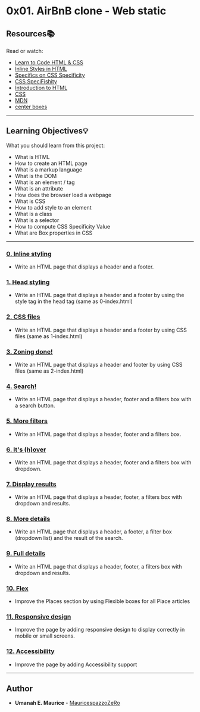 # 0x01. AirBnB clone - Web static

## Resources:books:
Read or watch:
* [Learn to Code HTML & CSS](https://intranet.hbtn.io/rltoken/qq7qrSgdVRuD1kPd_jf7Fw)
* [Inline Styles in HTML](https://intranet.hbtn.io/rltoken/Hx5KFagrj9L-HtAZ8SHK1Q)
* [Specifics on CSS Specificity](https://intranet.hbtn.io/rltoken/sO3wz-QbhwYdKJqvokC4PA)
* [CSS SpeciFishity](https://intranet.hbtn.io/rltoken/NvqQf3dgY64bb-QWC5Cueg)
* [Introduction to HTML](https://intranet.hbtn.io/rltoken/STaxnOI5qv1enUuwIALelw)
* [CSS](https://intranet.hbtn.io/rltoken/g-uj9Azx1rALX49xCZHK0w)
* [MDN](https://intranet.hbtn.io/rltoken/El1BHRNNO2hPEcOt_XwF-Q)
* [center boxes](https://intranet.hbtn.io/rltoken/HI0qRNDq20cgICIhO18kUQ)

---
## Learning Objectives:bulb:
What you should learn from this project:

* What is HTML
* How to create an HTML page
* What is a markup language
* What is the DOM
* What is an element / tag
* What is an attribute
* How does the browser load a webpage
* What is CSS
* How to add style to an element
* What is a class
* What is a selector
* How to compute CSS Specificity Value
* What are Box properties in CSS

---

### [0. Inline styling](./0-index.html)
* Write an HTML page that displays a header and a footer.


### [1. Head styling](./1-index.html)
* Write an HTML page that displays a header and a footer by using the style tag in the head tag (same as 0-index.html)


### [2. CSS files](./2-index.html)
* Write an HTML page that displays a header and a footer by using CSS files (same as 1-index.html)


### [3. Zoning done!](./3-index.html)
* Write an HTML page that displays a header and footer by using CSS files (same as 2-index.html)


### [4. Search!](./4-index.html)
* Write an HTML page that displays a header, footer and a filters box with a search button.


### [5. More filters](./5-index.html)
* Write an HTML page that displays a header, footer and a filters box.


### [6. It's (h)over](./6-index.html)
* Write an HTML page that displays a header, footer and a filters box with dropdown.


### [7. Display results](./7-index.html)
* Write an HTML page that displays a header, footer, a filters box with dropdown and results.


### [8. More details](./8-index.html)
* Write an HTML page that displays a header, a footer, a filter box (dropdown list) and the result of the search.


### [9. Full details](./100-index.html)
* Write an HTML page that displays a header, footer, a filters box with dropdown and results.


### [10. Flex](./101-index.html)
* Improve the Places section by using Flexible boxes for all Place articles


### [11. Responsive design](./102-index.html)
* Improve the page by adding responsive design to display correctly in mobile or small screens.


### [12. Accessibility](./103-index.html)
* Improve the page by adding Accessibility support

---

## Author
* **Umanah E. Maurice** - [MauricespazzoZeRo](https://github.com/MauricespazzoZeRo)
